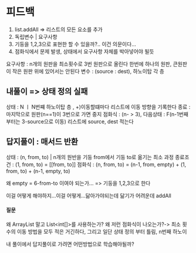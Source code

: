 # 피드백 
1) list.addAll => 리스트의 모든 요소를 추가 
2) 독립변수 | 요구사항 
3) 기둥을 1,2,3으로 표현한 할 수 있을까?.. 이건 의문이다...
4) 점화식에서 문제 발생, 상태에서 요구사항 자체를 박아넣어야 될듯 

요구사항 : n개의 원판을 최소횟수로 3번 원판으로 올린다
한번에 하나의 원판, 큰원판이 작은 원판 위에 있어서는 안된다
변수 : (source : dest), 하노이탑 각 층

## 내풀이 => 상태 정의 실패 
상태 : N ㅣ N번쨰 하노이탑 층 , +)이동할떄마다 리스트에 이동 방향을 기록한다
종료 : 마지막으로 원판(n==1)이 3번으로 가면 중지
점화식 :   (n- > 3), 다음상태 :  F(n-1번째부터는 3-source으로 이동)
리스트에 source, dest 적는다

## 답지풀이 : 매서드 반환 
상태 : (n, from, to) | n개의 원반을 기둥 from에서 기둥 to로 옮기는 최소 과정 
종료조건 : (1, from, to) = [[from, to]]
점화식 : (n, from, to) = (n-1, from, empty) + (1, from, to) + (n-1, empty, to)

왜 empty = 6-from-to 이여야 되는가...  => 기둥을 1,2,3으로 한다 

이걸 어떻게 해야하지...이걸 어떻게...닮아가야되는데 닮기가 어려운데 
addAll 

#### 질문 
왜 ArrayList 말고 List<int[]>를 사용하는가? 
왜 저런 점화식이 나오는가?-> 최소 횟수의 이동 방법을 모두 적은 거긴하다,
그리고 일단 상태 정의 부터 틀림, n번째 하노이 

내 풀이에서 답지풀이로 가려면 어떤방법으로 학습해야될까?